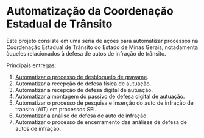 # Automatização da Coordenação Estadual de Trânsito 

Este projeto consiste em uma séria de ações para automatizar processos na Coordenação Estadual de Trânsito do Estado de Minas Gerais, notadamenta àqueles relacionados à defesa de autos de infração de trânsito. 

Principais entregas:

 1. [Automatizar o processo de desbloqueio de gravame](gravame.md).
 2. Automatizar a recepção de defesa física de autuação.
 3. Automatizar a recepção de defesa digital de autuação.
 4. Automatizar a montagem do passivo de defesa digital de autuação. 
 5. Automatizar o processo de pesquisa e inserção do auto de infração de transito (AIT) em processos SEI.
 6. Automatizar a análise de defesa de auto de infração.
 7. Automatizar o processo de encerramento das análises de defesa de autos de infração.